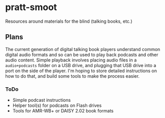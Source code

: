 # pratt-smoot
Resources around materials for the blind (talking books, etc.)

## Plans

The current generation of digital talking book players understand common digital audio formats and so can be used to play back podcasts and other audio content. Simple playback involves placing audio files in a `audio+podcasts` folder on a USB drive, and plugging that USB drive into a port on the side of the player. I'm hoping to store detailed instructions on how to do that, and build some tools to make the process easier.

### ToDo
 - Simple podcast instructions
 - Helper tool(s) for podcasts on Flash drives
 - Tools for AMR-WB+ or DAISY 2.02 book formats